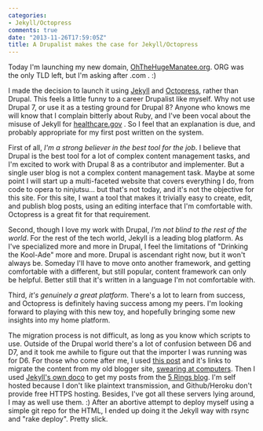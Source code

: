 ```yaml
---
categories:
- Jekyll/Octopress
comments: true
date: "2013-11-26T17:59:05Z"
title: A Drupalist makes the case for Jekyll/Octopress
---
```


Today I'm launching my new domain, [OhTheHugeManatee.org](https://ohthehugemanatee.org). ORG was the only TLD left, but I'm asking after .com . :)

I made the decision to launch it using [Jekyll](http://jekyllrb.com/ "Jekyll") and [Octopress](http://octopress.org "Octopress"), rather than Drupal. This feels a little funny to a career Drupalist like myself. Why not use Drupal 7, or use it as a testing ground for Drupal 8? Anyone who knows me will know that I complain bitterly about Ruby, and I've been vocal about the misuse of Jekyll for [healthcare.gov](http://healthcare.gov "Healthcare.gov") . So I feel that an explanation is due, and probably appropriate for my first post written on the system.

First of all, *I'm a strong believer in the best tool for the job*. I believe that Drupal is the best tool for a lot of complex content management tasks, and I'm excited to work with Drupal 8 as a contributor and implementer. But a single user blog is not a complex content management task. Maybe at some point I will start up a multi-faceted website that covers everything I do, from code to opera to ninjutsu... but that's not today, and it's not the objective for this site. For this site, I want a tool that makes it trivially easy to create, edit, and publish blog posts, using an editing interface that I'm comfortable with. Octopress is a great fit for that requirement.

Second, though I love my work with Drupal, *I'm not blind to the rest of the world*. For the rest of the tech world, Jekyll is a leading blog platform. As I've specialized more and more in Drupal, I feel the limitations of "Drinking the Kool-Ade" more and more. Drupal is ascendant right now, but it won't always be. Someday I'll have to move onto another framework, and getting comfortable with a different, but still popular, content framework can only be helpful. Better still that it's written in a language I'm not comfortable with.

Third, *it's genuinely a great platform*. There's a lot to learn from success, and Octopress is definitely having success among my peers. I'm looking forward to playing with this new toy, and hopefully bringing some new insights into my home platform.

The migration process is not difficult, as long as you know which scripts to use. Outside of the Drupal world there's a lot of confusion between D6 and D7, and it took me awhile to figure out that the importer I was running was for D6. For those who come after me, I used [this post](http://approache.com/blog/migrating-from-blogger-to-octopress/) and it's links to migrate the content from my old blogger site, [swearing at computers](http://swearingatcomputers.blogspot.com). Then I used [Jekyll's own doco](http://import.jekyllrb.com/docs/drupal7/) to get my posts from the [5 Rings blog](http://5ringsweb.com/blog). I'm self hosted because I don't like plaintext transmission, and Github/Heroku don't provide free HTTPS hosting. Besides, I've got all these servers lying around, I may as well use them. :)  After an abortive attempt to deploy myself using a simple git repo for the HTML, I ended up doing it the Jekyll way with rsync and "rake deploy". Pretty slick.
